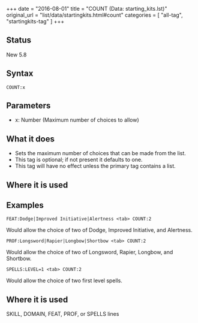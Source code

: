 +++
date = "2016-08-01"
title = "COUNT (Data: starting_kits.lst)"
original_url = "list/data/startingkits.html#count"
categories = [ "all-tag", "startingkits-tag" ]
+++

## Status

New 5.8

## Syntax

`COUNT:x`

## Parameters

-   x: Number (Maximum number of choices to allow)



What it does
------------

-   Sets the maximum number of choices that can be made from the list.
-   This tag is optional; if not present it defaults to one.
-   This tag will have no effect unless the primary tag contains a list.

Where it is used
----------------

Examples
--------

`FEAT:Dodge|Improved Initiative|Alertness <tab> COUNT:2`

Would allow the choice of two of Dodge, Improved Initiative, and
Alertness.

`PROF:Longsword|Rapier|Longbow|Shortbow <tab> COUNT:2`

Would allow the choice of two of Longsword, Rapier, Longbow, and
Shortbow.

`SPELLS:LEVEL=1 <tab> COUNT:2`

Would allow the choice of two first level spells.

Where it is used
----------------

SKILL, DOMAIN, FEAT, PROF, or SPELLS lines

